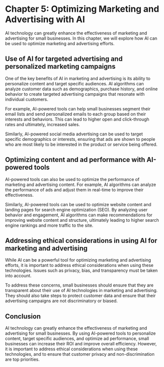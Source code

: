 Chapter 5: Optimizing Marketing and Advertising with AI
=======================================================

AI technology can greatly enhance the effectiveness of marketing and advertising for small businesses. In this chapter, we will explore how AI can be used to optimize marketing and advertising efforts.

Use of AI for targeted advertising and personalized marketing campaigns
-----------------------------------------------------------------------

One of the key benefits of AI in marketing and advertising is its ability to personalize content and target specific audiences. AI algorithms can analyze customer data such as demographics, purchase history, and online behavior to create targeted advertising campaigns that resonate with individual customers.

For example, AI-powered tools can help small businesses segment their email lists and send personalized emails to each group based on their interests and behaviors. This can lead to higher open and click-through rates and ultimately, increased sales.

Similarly, AI-powered social media advertising can be used to target specific demographics or interests, ensuring that ads are shown to people who are most likely to be interested in the product or service being offered.

Optimizing content and ad performance with AI-powered tools
-----------------------------------------------------------

AI-powered tools can also be used to optimize the performance of marketing and advertising content. For example, AI algorithms can analyze the performance of ads and adjust them in real-time to improve their effectiveness.

Similarly, AI-powered tools can be used to optimize website content and landing pages for search engine optimization (SEO). By analyzing user behavior and engagement, AI algorithms can make recommendations for improving website content and structure, ultimately leading to higher search engine rankings and more traffic to the site.

Addressing ethical considerations in using AI for marketing and advertising
---------------------------------------------------------------------------

While AI can be a powerful tool for optimizing marketing and advertising efforts, it is important to address ethical considerations when using these technologies. Issues such as privacy, bias, and transparency must be taken into account.

To address these concerns, small businesses should ensure that they are transparent about their use of AI technologies in marketing and advertising. They should also take steps to protect customer data and ensure that their advertising campaigns are not discriminatory or biased.

Conclusion
----------

AI technology can greatly enhance the effectiveness of marketing and advertising for small businesses. By using AI-powered tools to personalize content, target specific audiences, and optimize ad performance, small businesses can increase their ROI and improve overall efficiency. However, it is important to address ethical considerations when using these technologies, and to ensure that customer privacy and non-discrimination are top priorities.
